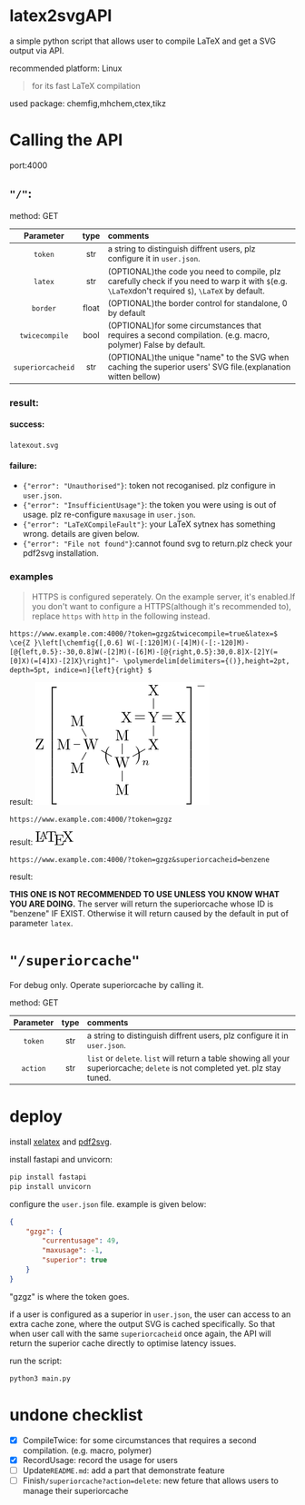 # latex2svgAPI
a simple python script that allows user to compile LaTeX and get a SVG output via API.

recommended platform: Linux
> for its fast LaTeX compilation

used package: chemfig,mhchem,ctex,tikz

# Calling the API

port:4000

## `"/"`: 

method: GET

|Parameter|type|comments|
|:--:|:--:|:---|
|`token`|str|a string to distinguish diffrent users, plz configure it in `user.json`.|
|`latex`|str|(OPTIONAL)the code you need to compile, plz carefully check if you need to warp it with `$`(e.g. `\LaTeX`don't required `$`), `\LaTeX` by default.|
|`border`|float|(OPTIONAL)the border control for standalone, 0 by default|
|`twicecompile`|bool|(OPTIONAL)for some circumstances that requires a second compilation. (e.g. macro, polymer) False by default.|
|`superiorcacheid`|str|(OPTIONAL)the unique "name" to the SVG when caching the superior users' SVG file.(explanation witten bellow)|

### result:

#### success:
`latexout.svg`

#### failure:
- `{"error": "Unauthorised"}`: token not recoganised. plz configure in `user.json`.
- `{"error": "InsufficientUsage"}`: the token you were using is out of usage. plz re-configure `maxusage` in `user.json`.
- `{"error": "LaTeXCompileFault"}`: your LaTeX sytnex has something wrong. details are given below.
- `{"error": "File not found"}`:cannot found svg to return.plz check your pdf2svg installation.

### examples

> HTTPS is configured seperately. On the example server, it's enabled.If you don't want to configure a HTTPS(although it's recommended to), replace <code>https</code> with <code>http</code> in the following instead.

```
https://www.example.com:4000/?token=gzgz&twicecompile=true&latex=$ \ce{Z }\left[\chemfig{[,0.6] W(-[:120]M)(-[4]M)(-[:-120]M)-[@{left,0.5}:-30,0.8]W(-[2]M)(-[6]M)-[@{right,0.5}:30,0.8]X-[2]Y(=[0]X)(=[4]X)-[2]X}\right]^- \polymerdelim[delimiters={()},height=2pt, depth=5pt, indice=n]{left}{right} $
```

result:
![](https://raw.githubusercontent.com/Lucas2011wastaken/latex2svgAPI/refs/heads/main/cache/1740027670.3095944/latexoutput.svg)

```
https://www.example.com:4000/?token=gzgz
```

result:
![](https://raw.githubusercontent.com/Lucas2011wastaken/latex2svgAPI/refs/heads/main/cache/1740027512.4471781/latexoutput.svg)


```
https://www.example.com:4000/?token=gzgz&superiorcacheid=benzene
```

result:

**THIS ONE IS NOT RECOMMENDED TO USE UNLESS YOU KNOW WHAT YOU ARE DOING.** The server will return the superiorcache whose ID is "benzene" IF EXIST. Otherwise it will return <object data="https://raw.githubusercontent.com/Lucas2011wastaken/latex2svgAPI/refs/heads/main/cache/1740027512.4471781/latexoutput.svg" width="30" height="30"></object> caused by the default in put of parameter `latex`.

# `"/superiorcache"`

For debug only. Operate superiorcache by calling it.

method: GET

|Parameter|type|comments|
|:--:|:--:|:---|
|`token`|str|a string to distinguish diffrent users, plz configure it in `user.json`.|
|`action`|str|`list` or `delete`. `list` will return a table showing all your superiorcache; `delete` is not completed yet. plz stay tuned.|

# deploy

install [xelatex](https://tug.org/texlive/) and [pdf2svg](https://github.com/dawbarton/pdf2svg).

install fastapi and unvicorn:

```bash
pip install fastapi
pip install unvicorn
```

configure the `user.json` file. example is given below:

```json
{
    "gzgz": {
        "currentusage": 49,
        "maxusage": -1,
        "superior": true
    }
}
```

"gzgz" is where the token goes.

if a user is configured as a superior in `user.json`, the user can access to an extra cache zone, where the output SVG is cached specifically. So that when user call with the same `superiorcacheid` once again, the API will return the superior cache directly to optimise latency issues.


run the script:

```bash
python3 main.py
```

# undone checklist

- [x] CompileTwice: for some circumstances that requires a second compilation. (e.g. macro, polymer)
- [x] RecordUsage: record the usage for users
- [ ] Update`README.md`: add a part that demonstrate feature
- [ ] Finish`/superiorcache?action=delete`: new feture that allows users to manage their superiorcache